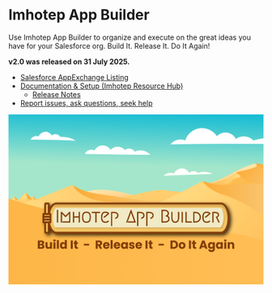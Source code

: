 # Imhotep App Builder

Use Imhotep App Builder to organize and execute on the great ideas you have for your Salesforce org. Build It. Release It. Do It Again!

**v2.0 was released on 31 July 2025.**

- [Salesforce AppExchange Listing](https://appexchange.salesforce.com/appxListingDetail?listingId=653308da-f440-4d28-8b6a-b7ed2a1394b3)
- [Documentation & Setup (Imhotep Resource Hub)](https://sfdc.co/imhotep)
    - [Release Notes](https://imhotepsupport-dev-ed.develop.my.site.com/resourcehub/s/topic/0TOaj0000002krbGAA/release-notes)
- [Report issues, ask questions, seek help](https://github.com/{project_slug}/issues)

![Screenshot of the Imhotep App Builder logo.](/docs/imhotep01.png)
